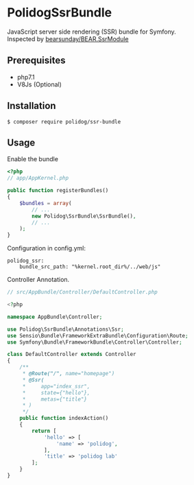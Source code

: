 # PolidogSsrBundle

JavaScript server side rendering (SSR) bundle for Symfony.  
Inspected by [bearsunday/BEAR.SsrModule](https://github.com/bearsunday/BEAR.SsrModule)

## Prerequisites
- php7.1
- V8Js (Optional)

## Installation


```
$ composer require polidog/ssr-bundle
```

## Usage

Enable the bundle

```php
<?php
// app/AppKernel.php

public function registerBundles()
{
    $bundles = array(
        // ...
        new Polidog\SsrBundle\SsrBundle(),
        // ...
    );
}
```

Configuration in config.yml:

```apacheconfig
polidog_ssr:
    bundle_src_path: "%kernel.root_dir%/../web/js"
```

Controller Annotation.

```php
// src/AppBundle/Controller/DefaultController.php

<?php

namespace AppBundle\Controller;

use Polidog\SsrBundle\Annotations\Ssr;
use Sensio\Bundle\FrameworkExtraBundle\Configuration\Route;
use Symfony\Bundle\FrameworkBundle\Controller\Controller;

class DefaultController extends Controller
{
    /**
     * @Route("/", name="homepage")
     * @Ssr(
     *     app="index_ssr",
     *     state={"hello"},
     *     metas={"title"}
     * )
     */
    public function indexAction()
    {
        return [
            'hello' => [
                'name' => 'polidog',
            ],
            'title' => 'polidog lab'
        ];
    }
}

```

